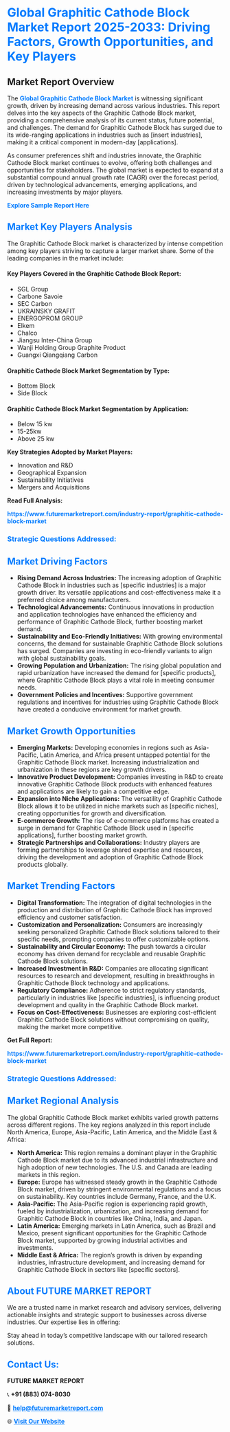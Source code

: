 <h1 style="color: #007BFF;">Global Graphitic Cathode Block Market Report 2025-2033: Driving Factors, Growth Opportunities, and Key Players</h1>

<section id="overview">
<h2>Market Report Overview</h2>
<p>The <a href="https://www.futuremarketreport.com/industry-report/graphitic-cathode-block-market" style="color: #007BFF; text-decoration: none;"><strong>Global Graphitic Cathode Block Market</strong></a> is witnessing significant growth, driven by increasing demand across various industries. This report delves into the key aspects of the Graphitic Cathode Block market, providing a comprehensive analysis of its current status, future potential, and challenges. The demand for Graphitic Cathode Block has surged due to its wide-ranging applications in industries such as [insert industries], making it a critical component in modern-day [applications].</p>
<p>As consumer preferences shift and industries innovate, the Graphitic Cathode Block market continues to evolve, offering both challenges and opportunities for stakeholders. The global market is expected to expand at a substantial compound annual growth rate (CAGR) over the forecast period, driven by technological advancements, emerging applications, and increasing investments by major players.</p>
</section>

<section id="overview">
<p><a href="https://www.futuremarketreport.com/request-sample/reportId=43868" style="color: #007BFF; text-decoration: none;"><strong>Explore Sample Report Here</strong></a></p>
</section>

<section id="key-players">
<h2 style="color: #007BFF;">Market Key Players Analysis</h2>
<p>The Graphitic Cathode Block market is characterized by intense competition among key players striving to capture a larger market share. Some of the leading companies in the market include:</p>
<h4>Key Players Covered in the Graphitic Cathode Block Report:</h4>
<ul><li>SGL Group</li><li>Carbone Savoie</li><li>SEC Carbon</li><li>UKRAINSKY GRAFIT</li><li>ENERGOPROM GROUP</li><li>Elkem</li><li>Chalco</li><li>Jiangsu Inter-China Group</li><li>Wanji Holding Group Graphite Product</li><li>Guangxi Qiangqiang Carbon</li></ul>
<h4>Graphitic Cathode Block Market Segmentation by Type:</h4>
<ul><li>Bottom Block</li><li>Side Block</li></ul>

<h4>Graphitic Cathode Block Market Segmentation by Application:</h4>
<ul><li>Below 15 kw</li><li>15-25kw</li><li>Above 25 kw</li></ul>
<p><strong>Key Strategies Adopted by Market Players:</strong></p>
<ul>
<li>Innovation and R&D</li>
<li>Geographical Expansion</li>
<li>Sustainability Initiatives</li>
<li>Mergers and Acquisitions</li>
</ul>
</section>

<section>
<p><strong>Read Full Analysis: </strong></p><a href="https://www.futuremarketreport.com/industry-report/graphitic-cathode-block-market" style="color: #007BFF; text-decoration: none;"><strong>https://www.futuremarketreport.com/industry-report/graphitic-cathode-block-market</strong></a>
<h3 style="color: #007BFF;">Strategic Questions Addressed:</h3>
</section>

<section id="driving-factors">
<h2 style="color: #007BFF;">Market Driving Factors</h2>
<ul>
<li><strong>Rising Demand Across Industries:</strong> The increasing adoption of Graphitic Cathode Block in industries such as [specific industries] is a major growth driver. Its versatile applications and cost-effectiveness make it a preferred choice among manufacturers.</li>
<li><strong>Technological Advancements:</strong> Continuous innovations in production and application technologies have enhanced the efficiency and performance of Graphitic Cathode Block, further boosting market demand.</li>
<li><strong>Sustainability and Eco-Friendly Initiatives:</strong> With growing environmental concerns, the demand for sustainable Graphitic Cathode Block solutions has surged. Companies are investing in eco-friendly variants to align with global sustainability goals.</li>
<li><strong>Growing Population and Urbanization:</strong> The rising global population and rapid urbanization have increased the demand for [specific products], where Graphitic Cathode Block plays a vital role in meeting consumer needs.</li>
<li><strong>Government Policies and Incentives:</strong> Supportive government regulations and incentives for industries using Graphitic Cathode Block have created a conducive environment for market growth.</li>
</ul>
</section>

<section id="growth-opportunities">
<h2 style="color: #007BFF;">Market Growth Opportunities</h2>
<ul>
<li><strong>Emerging Markets:</strong> Developing economies in regions such as Asia-Pacific, Latin America, and Africa present untapped potential for the Graphitic Cathode Block market. Increasing industrialization and urbanization in these regions are key growth drivers.</li>
<li><strong>Innovative Product Development:</strong> Companies investing in R&D to create innovative Graphitic Cathode Block products with enhanced features and applications are likely to gain a competitive edge.</li>
<li><strong>Expansion into Niche Applications:</strong> The versatility of Graphitic Cathode Block allows it to be utilized in niche markets such as [specific niches], creating opportunities for growth and diversification.</li>
<li><strong>E-commerce Growth:</strong> The rise of e-commerce platforms has created a surge in demand for Graphitic Cathode Block used in [specific applications], further boosting market growth.</li>
<li><strong>Strategic Partnerships and Collaborations:</strong> Industry players are forming partnerships to leverage shared expertise and resources, driving the development and adoption of Graphitic Cathode Block products globally.</li>
</ul>
</section>

<section id="trending-factors">
<h2 style="color: #007BFF;">Market Trending Factors</h2>
<ul>
<li><strong>Digital Transformation:</strong> The integration of digital technologies in the production and distribution of Graphitic Cathode Block has improved efficiency and customer satisfaction.</li>
<li><strong>Customization and Personalization:</strong> Consumers are increasingly seeking personalized Graphitic Cathode Block solutions tailored to their specific needs, prompting companies to offer customizable options.</li>
<li><strong>Sustainability and Circular Economy:</strong> The push towards a circular economy has driven demand for recyclable and reusable Graphitic Cathode Block solutions.</li>
<li><strong>Increased Investment in R&D:</strong> Companies are allocating significant resources to research and development, resulting in breakthroughs in Graphitic Cathode Block technology and applications.</li>
<li><strong>Regulatory Compliance:</strong> Adherence to strict regulatory standards, particularly in industries like [specific industries], is influencing product development and quality in the Graphitic Cathode Block market.</li>
<li><strong>Focus on Cost-Effectiveness:</strong> Businesses are exploring cost-efficient Graphitic Cathode Block solutions without compromising on quality, making the market more competitive.</li>
</ul>
</section>

<section>
<p><strong>Get Full Report: </strong></p><a href="https://www.futuremarketreport.com/industry-report/graphitic-cathode-block-market" style="color: #007BFF; text-decoration: none;"><strong>https://www.futuremarketreport.com/industry-report/graphitic-cathode-block-market</strong></a>
<h3 style="color: #007BFF;">Strategic Questions Addressed:</h3>
</section>


<section id="regional-analysis">
<h2 style="color: #007BFF;">Market Regional Analysis</h2>
<p>The global Graphitic Cathode Block market exhibits varied growth patterns across different regions. The key regions analyzed in this report include North America, Europe, Asia-Pacific, Latin America, and the Middle East & Africa:</p>
<ul>
<li><strong>North America:</strong> This region remains a dominant player in the Graphitic Cathode Block market due to its advanced industrial infrastructure and high adoption of new technologies. The U.S. and Canada are leading markets in this region.</li>
<li><strong>Europe:</strong> Europe has witnessed steady growth in the Graphitic Cathode Block market, driven by stringent environmental regulations and a focus on sustainability. Key countries include Germany, France, and the U.K.</li>
<li><strong>Asia-Pacific:</strong> The Asia-Pacific region is experiencing rapid growth, fueled by industrialization, urbanization, and increasing demand for Graphitic Cathode Block in countries like China, India, and Japan.</li>
<li><strong>Latin America:</strong> Emerging markets in Latin America, such as Brazil and Mexico, present significant opportunities for the Graphitic Cathode Block market, supported by growing industrial activities and investments.</li>
<li><strong>Middle East & Africa:</strong> The region’s growth is driven by expanding industries, infrastructure development, and increasing demand for Graphitic Cathode Block in sectors like [specific sectors].</li>
</ul>
</section>

<footer>
<h2 style="color: #007BFF;">About FUTURE MARKET REPORT</h2>
<p>We are a trusted name in market research and advisory services, delivering actionable insights and strategic support to businesses across diverse industries. Our expertise lies in offering:</p>

<p>Stay ahead in today’s competitive landscape with our tailored research solutions.</p>

<h2 style="color: #007BFF;">Contact Us:</h2>
<p><strong>FUTURE MARKET REPORT</strong></p>
<p>📞 <strong>+91 (883) 074-8030</strong></p>
<p>📧 <strong><a href="mailto:help@futuremarketreport.com" style="color: #007BFF;">help@futuremarketreport.com</a></strong></p>
<p>🌐 <strong><a href="https://www.futuremarketreport.com/" style="color: #007BFF;">Visit Our Website</a></strong></p>
</footer>